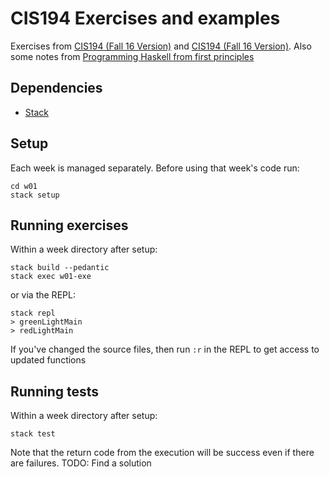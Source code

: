 # CIS194 Exercises and examples

Exercises from [CIS194 (Fall 16 Version)](http://www.seas.upenn.edu/~cis194/fall16/) and 
[CIS194 (Fall 16 Version)](http://www.seas.upenn.edu/~cis194/spring13/). Also some notes from
[Programming Haskell from first principles](http://www.haskellbook.com/)


## Dependencies

 - [Stack](https://www.haskellstack.org/)


## Setup

Each week is managed separately. Before using that week's code run:

```
cd w01
stack setup
```


## Running exercises

Within a week directory after setup:

```
stack build --pedantic
stack exec w01-exe
```

or via the REPL:

```
stack repl
> greenLightMain
> redLightMain
```

If you've changed the source files, then run `:r` in the REPL to get access to updated functions


## Running tests

Within a week directory after setup:

```
stack test
```

Note that the return code from the execution will be success even if there are failures. TODO: Find a solution